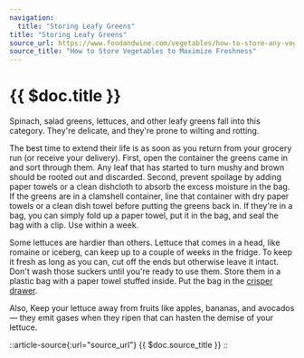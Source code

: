 ```yaml
---
navigation:
  title: "Storing Leafy Greens"
title: "Storing Leafy Greens"
source_url: https://www.foodandwine.com/vegetables/how-to-store-any-vegetable
source_title: "How to Store Vegetables to Maximize Freshness"
---
```


# {{ $doc.title }}

Spinach, salad greens, lettuces, and other leafy greens fall into this category. They're delicate, and they're prone to wilting and rotting.

The best time to extend their life is as soon as you return from your grocery run (or receive your delivery). First, open the container the greens came in and sort through them. Any leaf that has started to turn mushy and brown should be rooted out and discarded. Second, prevent spoilage by adding paper towels or a clean dishcloth to absorb the excess moisture in the bag. If the greens are in a clamshell container, line that container with dry paper towels or a clean dish towel before putting the greens back in. If they're in a bag, you can simply fold up a paper towel, put it in the bag, and seal the bag with a clip. Use within a week.

Some lettuces are hardier than others. Lettuce that comes in a head, like romaine or iceberg, can keep up to a couple of weeks in the fridge. To keep it fresh as long as you can, cut off the ends but otherwise leave it intact. Don't wash those suckers until you're ready to use them. Store them in a plastic bag with a paper towel stuffed inside. Put the bag in the [crisper drawer](/crisper_drawer).

Also, Keep your lettuce away from fruits like apples, bananas, and avocados — they emit gases when they ripen that can hasten the demise of your lettuce.

::article-source{:url="source_url"}
{{ $doc.source_title }}
::
